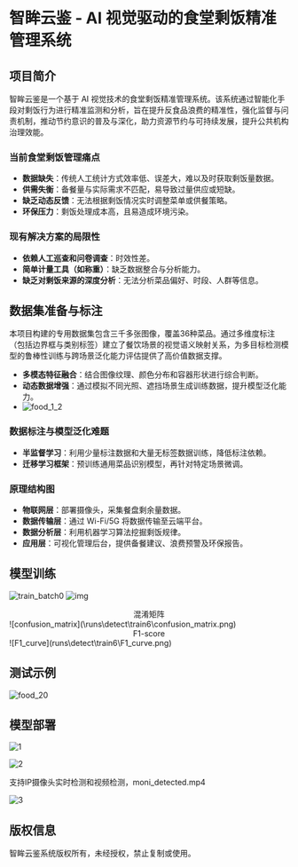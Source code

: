 # 智眸云鉴 - AI 视觉驱动的食堂剩饭精准管理系统

## 项目简介

智眸云鉴是一个基于 AI 视觉技术的食堂剩饭精准管理系统。该系统通过智能化手段对剩饭行为进行精准监测和分析，旨在提升反食品浪费的精准性，强化监督与问责机制，推动节约意识的普及与深化，助力资源节约与可持续发展，提升公共机构治理效能。

### 当前食堂剩饭管理痛点

- **数据缺失**：传统人工统计方式效率低、误差大，难以及时获取剩饭量数据。
- **供需失衡**：备餐量与实际需求不匹配，易导致过量供应或短缺。
- **缺乏动态反馈**：无法根据剩饭情况实时调整菜单或供餐策略。
- **环保压力**：剩饭处理成本高，且易造成环境污染。

### 现有解决方案的局限性

- **依赖人工巡查和问卷调查**：时效性差。
- **简单计量工具（如称重）**：缺乏数据整合与分析能力。
- **缺乏对剩饭来源的深度分析**：无法分析菜品偏好、时段、人群等信息。

## 数据集准备与标注

本项目构建的专用数据集包含三千多张图像，覆盖36种菜品。通过多维度标注（包括边界框与类别标签）建立了餐饮场景的视觉语义映射关系，为多目标检测模型的鲁棒性训练与跨场景泛化能力评估提供了高价值数据支撑。

- **多模态特征融合**：结合图像纹理、颜色分布和容器形状进行综合判断。
- **动态数据增强**：通过模拟不同光照、遮挡场景生成训练数据，提升模型泛化能力。
- ![food_1_2](food_1_2.jpg)

### 数据标注与模型泛化难题

- **半监督学习**：利用少量标注数据和大量无标签数据训练，降低标注依赖。
- **迁移学习框架**：预训练通用菜品识别模型，再针对特定场景微调。

### 原理结构图

- **物联网层**：部署摄像头，采集餐盘剩余量数据。
- **数据传输层**：通过 Wi-Fi/5G 将数据传输至云端平台。
- **数据分析层**：利用机器学习算法挖掘剩饭规律。
- **应用层**：可视化管理后台，提供备餐建议、浪费预警及环保报告。

## 模型训练

![train_batch0](.\runs\detect\train5\train_batch0.jpg)
![img](runs/detect/train5/train_batch2.jpg)

<center>混淆矩阵</center>
![confusion_matrix](\runs\detect\train6\confusion_matrix.png)
<center>F1-score</center>
![F1_curve](runs\detect\train6\F1_curve.png)

## 测试示例

![food_20](\runs\detect\predict5\food_20.jpg)

## 模型部署

![1](\data\1.png)

![2](\data\2.png)

支持IP摄像头实时检测和视频检测，moni_detected.mp4

![3](\data\3.png)

## 版权信息

智眸云鉴系统版权所有，未经授权，禁止复制或使用。
